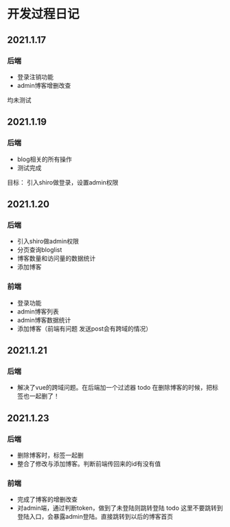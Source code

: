 # 开发过程日记

## 2021.1.17

### 后端

- 登录注销功能
- admin博客增删改查

均未测试

## 2021.1.19
### 后端
- blog相关的所有操作
- 测试完成

目标：
引入shiro做登录，设置admin权限

## 2021.1.20
### 后端
- 引入shiro做admin权限
- 分页查询bloglist
- 博客数量和访问量的数据统计
- 添加博客

### 前端
- 登录功能
- admin博客列表
- admin博客数据统计
- 添加博客（前端有问题 发送post会有跨域的情况）

## 2021.1.21
### 后端
- 解决了vue的跨域问题。在后端加一个过滤器
todo 在删除博客的时候，把标签也一起删了！

## 2021.1.23
### 后端
- 删除博客时，标签一起删
- 整合了修改与添加博客。判断前端传回来的id有没有值

### 前端
- 完成了博客的增删改查
- 对admin端，通过判断token，做到了未登陆则跳转登陆
todo 这里不要跳转到登陆入口，会暴露admin登陆。直接跳转到以后的博客首页